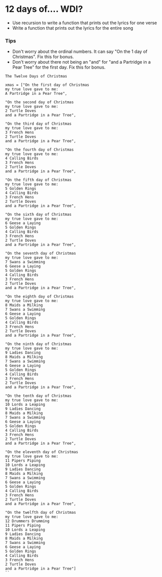 # 12 days of.... WDI?

* Use recursion to write a function that prints out the lyrics for one verse
* Write a function that prints out the lyrics for the entire song

### Tips
* Don't worry about the ordinal numbers. It can say "On the 1 day of Christmas". Fix this for bonus.
* Don't worry about there not being an "and" for "and a Partridge in a Pear Tree" for the first day. Fix this for bonus.

```
The Twelve Days of Christmas

xmas = ["On the first day of Christmas
my true love gave to me:
A Partridge in a Pear Tree",

"On the second day of Christmas
my true love gave to me:
2 Turtle Doves
and a Partridge in a Pear Tree",

"On the third day of Christmas
my true love gave to me:
3 French Hens
2 Turtle Doves
and a Partridge in a Pear Tree",

"On the fourth day of Christmas
my true love gave to me:
4 Calling Birds
3 French Hens
2 Turtle Doves
and a Partridge in a Pear Tree",

"On the fifth day of Christmas
my true love gave to me:
5 Golden Rings
4 Calling Birds
3 French Hens
2 Turtle Doves
and a Partridge in a Pear Tree",

"On the sixth day of Christmas
my true love gave to me:
6 Geese a Laying
5 Golden Rings
4 Calling Birds
3 French Hens
2 Turtle Doves
and a Partridge in a Pear Tree",

"On the seventh day of Christmas
my true love gave to me:
7 Swans a Swimming
6 Geese a Laying
5 Golden Rings
4 Calling Birds
3 French Hens
2 Turtle Doves
and a Partridge in a Pear Tree",

"On the eighth day of Christmas
my true love gave to me:
8 Maids a Milking
7 Swans a Swimming
6 Geese a Laying
5 Golden Rings
4 Calling Birds
3 French Hens
2 Turtle Doves
and a Partridge in a Pear Tree",

"On the ninth day of Christmas
my true love gave to me:
9 Ladies Dancing
8 Maids a Milking
7 Swans a Swimming
6 Geese a Laying
5 Golden Rings
4 Calling Birds
3 French Hens
2 Turtle Doves
and a Partridge in a Pear Tree",

"On the tenth day of Christmas
my true love gave to me:
10 Lords a Leaping
9 Ladies Dancing
8 Maids a Milking
7 Swans a Swimming
6 Geese a Laying
5 Golden Rings
4 Calling Birds
3 French Hens
2 Turtle Doves
and a Partridge in a Pear Tree",

"On the eleventh day of Christmas
my true love gave to me:
11 Pipers Piping
10 Lords a Leaping
9 Ladies Dancing
8 Maids a Milking
7 Swans a Swimming
6 Geese a Laying
5 Golden Rings
4 Calling Birds
3 French Hens
2 Turtle Doves
and a Partridge in a Pear Tree",

"On the twelfth day of Christmas
my true love gave to me:
12 Drummers Drumming
11 Pipers Piping
10 Lords a Leaping
9 Ladies Dancing
8 Maids a Milking
7 Swans a Swimming
6 Geese a Laying
5 Golden Rings
4 Calling Birds
3 French Hens
2 Turtle Doves
and a Partridge in a Pear Tree"]
``